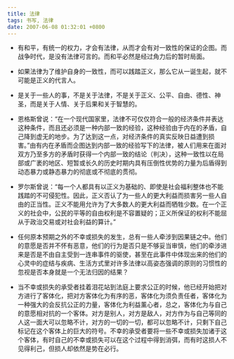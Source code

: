 ```yaml
---
title: 法律
tags: 书写, 法律
date: 2007-06-08 01:32:01 +0800
---
```


* 有和平，有统一的权力，才会有法律，从而才会有对一致性的保证的企图。而战争时代，是没有法律可言的。而和平必然是经过角力后的暂时局面。

* 如果法律为了维护自身的一致性，而可以践踏正义，那么它从一诞生起，就不可能是正义的代言人。

* 是关于一些人的事，不是关于法律，不是关于正义、公平、自由、德性、神圣，而是关于人情、关于后果和关于智慧的。

* 恩格斯曾说：“在一个现代国家里，法律不可仅仅符合一般的经济条件并表达这种条件，而且还必须是一种内部一致的经验，这种经验由于内在的矛盾，自己降到虚无的地步。为了达到这一点，对经济条件的真实反映日益遭到损害。”由有内在矛盾而企图达到内部一致的经验写下的法律，被人们用来在面对双方乃至多方的矛盾时获得一个内部一致的结论（判决），这种一致性以在局部或广袤的地区、短暂或长久的历史时期内具有压倒性优势的力量为后盾得到动态暴力或静态暴力的彻底或不彻底的贯彻。

* 罗尔斯曾说：“每一个人都具有以正义为基础的、即使是社会福利整体也不能践踏的不可侵犯性。因此，正义否认了为一些人的更大利益而损害另一些人自由的正当性。正义不能用允许为了大多数人的更大利益而牺牲少数。在一个正义的社会中，公民的平等的自由权利是不容置疑的；正义所保证的权利不能屈从于政治交易或对社会利益的算计。”

* 任何原本预期之外的不幸或损失的发生，总有一些人牵涉到因果链之中。他们的意愿是否并不怀有恶意，他们的行为是否只是不够妥当审慎，他们的牵涉进来是否是不由自主受到一连串事件的驱使，甚至在此事件中体现出来的他们的心灵中的症结与疾病、生活方式里对许多法律以高姿态强调的原则的习惯性的忽视是否本身就是一个无法归因的结果？

* 当不幸或损失的承受者挂着泪花站到法庭上要求公正的时候，他已经开始把对方进行了客体化，把对方客体化为有序的恶，客体化为须负责任者，客体化为一种强大的会反抗公正的力量，客体化为利益薰心者，总之，客体化为与自己的意愿相对抗的一个客体。对方是别人，对方是敌人，对方作为与自己等同的人这一面大可以忽略不计，对方的一切的一切，都可以忽略不计，只剩下自己标记在这个客体上的巨大的符号。不幸的承受者要将一些不幸或损失加诸于这个客体，有时自己的不幸或损失可以在这个过程中得到消弭，而有时这损人不见得利己，但损人却依然是势在必行。


